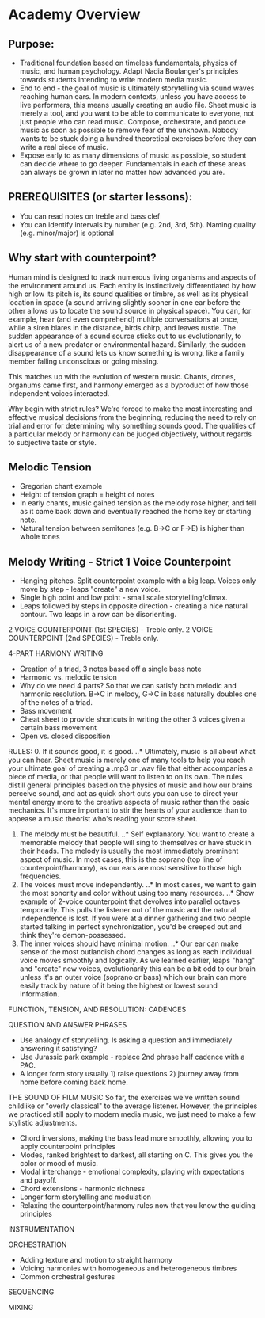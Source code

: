 # Academy Overview

## Purpose:
* Traditional foundation based on timeless fundamentals, physics of music, and human psychology. Adapt Nadia Boulanger's principles towards students intending to write modern media music.
* End to end - the goal of music is ultimately storytelling via sound waves reaching human ears. In modern contexts, unless you have access to live performers, this means usually creating an audio file. Sheet music is merely a tool, and you want to be able to communicate to everyone, not just people who can read music. Compose, orchestrate, and produce music as soon as possible to remove fear of the unknown. Nobody wants to be stuck doing a hundred theoretical exercises before they can write a real piece of music.
* Expose early to as many dimensions of music as possible, so student can decide where to go deeper. Fundamentals in each of these areas can always be grown in later no matter how advanced you are.

## PREREQUISITES (or starter lessons):
* You can read notes on treble and bass clef
* You can identify intervals by number (e.g. 2nd, 3rd, 5th). Naming quality (e.g. minor/major) is optional

## Why start with counterpoint?
Human mind is designed to track numerous living organisms and aspects of the environment around us. Each entity is instinctively differentiated by how high or low its pitch is, its sound qualities or timbre, as well as its physical location in space (a sound arriving slightly sooner in one ear before the other allows us to locate the sound source in physical space). You can, for example, hear (and even comprehend) multiple conversations at once, while a siren blares in the distance, birds chirp, and leaves rustle. The sudden appearance of a sound source sticks out to us evolutionarily, to alert us of a new predator or environmental hazard. Similarly, the sudden disappearance of a sound lets us know something is wrong, like a family member falling unconscious or going missing.

This matches up with the evolution of western music. Chants, drones, organums came first, and harmony emerged as a byproduct of how those independent voices interacted.

Why begin with strict rules? We're forced to make the most interesting and effective musical decisions from the beginning, reducing the need to rely on trial and error for determining why something sounds good. The qualities of a particular melody or harmony can be judged objectively, without regards to subjective taste or style.

## Melodic Tension
* Gregorian chant example
* Height of tension graph = height of notes
* In early chants, music gained tension as the melody rose higher, and fell as it came back down and eventually reached the home key or starting note.
* Natural tension between semitones (e.g. B->C or F->E) is higher than whole tones

## Melody Writing - Strict 1 Voice Counterpoint
* Hanging pitches. Split counterpoint example with a big leap. Voices only move by step - leaps "create" a new voice.
* Single high point and low point - small scale storytelling/climax.
* Leaps followed by steps in opposite direction - creating a nice natural contour. Two leaps in a row can be disorienting.

2 VOICE COUNTERPOINT (1st SPECIES) - Treble only.
2 VOICE COUNTERPOINT (2nd SPECIES) - Treble only.

4-PART HARMONY WRITING
* Creation of a triad, 3 notes based off a single bass note
* Harmonic vs. melodic tension
* Why do we need 4 parts? So that we can satisfy both melodic and harmonic resolution. B->C in melody, G->C in bass naturally doubles one of the notes of a triad.
* Bass movement
* Cheat sheet to provide shortcuts in writing the other 3 voices given a certain bass movement
* Open vs. closed disposition

RULES:
0. If it sounds good, it is good.
..* Ultimately, music is all about what you can hear. Sheet music is merely one of many tools to help you reach your ultimate goal of creating a .mp3 or .wav file that either accompanies a piece of media, or that people will want to listen to on its own. The rules distill general principles based on the physics of music and how our brains perceive sound, and act as quick short cuts you can use to direct your mental energy more to the creative aspects of music rather than the basic mechanics. It's more important to stir the hearts of your audience than to appease a music theorist who's reading your score sheet.
1. The melody must be beautiful.
..* Self explanatory. You want to create a memorable melody that people will sing to themselves or have stuck in their heads. The melody is usually the most immediately prominent aspect of music. In most cases, this is the soprano (top line of counterpoint/harmony), as our ears are most sensitive to those high frequencies.
2. The voices must move independently.
..* In most cases, we want to gain the most sonority and color without using too many resources. 
..* Show example of 2-voice counterpoint that devolves into parallel octaves temporarily. This pulls the listener out of the music and the natural independence is lost. If you were at a dinner gathering and two people started talking in perfect synchronization, you'd be creeped out and think they're demon-possessed.
3. The inner voices should have minimal motion.
..* Our ear can make sense of the most outlandish chord changes as long as each individual voice moves smoothly and logically. As we learned earlier, leaps "hang" and "create" new voices, evolutionarily this can be a bit odd to our brain unless it's an outer voice (soprano or bass) which our brain can more easily track by nature of it being the highest or lowest sound information.

FUNCTION, TENSION, AND RESOLUTION: CADENCES

QUESTION AND ANSWER PHRASES
- Use analogy of storytelling. Is asking a question and immediately answering it satisfying?
- Use Jurassic park example - replace 2nd phrase half cadence with a PAC.
- A longer form story usually 1) raise questions 2) journey away from home before coming back home.

THE SOUND OF FILM MUSIC
So far, the exercises we've written sound childlike or "overly classical" to the average listener. However, the principles we practiced still apply to modern media music, we just need to make a few stylistic adjustments.
- Chord inversions, making the bass lead more smoothly, allowing you to apply counterpoint principles
- Modes, ranked brightest to darkest, all starting on C. This gives you the color or mood of music.
- Modal interchange - emotional complexity, playing with expectations and payoff.
- Chord extensions - harmonic richness
- Longer form storytelling and modulation
- Relaxing the counterpoint/harmony rules now that you know the guiding principles

INSTRUMENTATION

ORCHESTRATION
- Adding texture and motion to straight harmony
- Voicing harmonies with homogeneous and heterogeneous timbres
- Common orchestral gestures

SEQUENCING

MIXING
